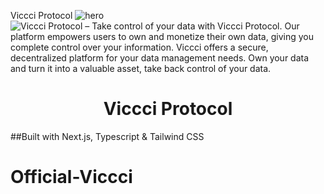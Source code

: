 Viccci Protocol
![hero](../public/log.png)
  <img alt="Viccci Protocol – Take control of your data with Viccci Protocol. Our platform empowers users to own and monetize their own data, giving you complete control over your information. Viccci offers a secure, decentralized platform for your data management needs. Own your data and turn it into a valuable asset, take back control of your data." src="/log.png">
  <h1 align="center">Viccci Protocol</h1>
</a>

##Built with Next.js, Typescript & Tailwind CSS



# Official-Viccci
